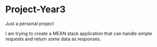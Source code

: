 # Project-Year3
Just a personal project 

I am trying to create a MEAN stack application that can handle simple requests and return some data as responses.
